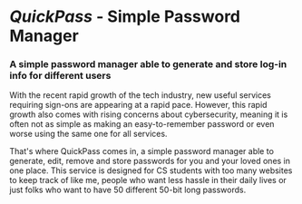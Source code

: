 # *QuickPass* - Simple Password Manager

### A simple password manager able to generate and store log-in info for different users

With the recent rapid growth of the tech industry, new useful services requiring sign-ons are appearing at a rapid pace.
However, this rapid growth also comes with rising concerns about cybersecurity, meaning it is often not as simple as
making an easy-to-remember password or even worse using the same one for all services.<br>

That's where QuickPass comes in, a simple password manager able to generate, edit, remove and store passwords for you
and your loved ones in one place. This service is designed for CS students with too many websites to keep track of like
me, people who want less hassle in their daily lives or just folks who want to have 50 different 50-bit long passwords.
